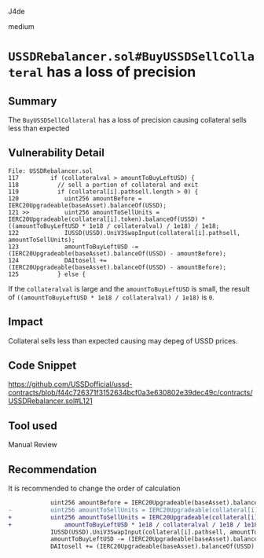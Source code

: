 J4de

medium

# `USSDRebalancer.sol#BuyUSSDSellCollateral` has a loss of precision

## Summary

The `BuyUSSDSellCollateral` has a loss of precision causing collateral sells less than expected

## Vulnerability Detail

```solidity
File: USSDRebalancer.sol
117         if (collateralval > amountToBuyLeftUSD) {
118           // sell a portion of collateral and exit
119           if (collateral[i].pathsell.length > 0) {
120             uint256 amountBefore = IERC20Upgradeable(baseAsset).balanceOf(USSD);
121 >>          uint256 amountToSellUnits = IERC20Upgradeable(collateral[i].token).balanceOf(USSD) * ((amountToBuyLeftUSD * 1e18 / collateralval) / 1e18) / 1e18;
122             IUSSD(USSD).UniV3SwapInput(collateral[i].pathsell, amountToSellUnits);
123             amountToBuyLeftUSD -= (IERC20Upgradeable(baseAsset).balanceOf(USSD) - amountBefore);
124             DAItosell += (IERC20Upgradeable(baseAsset).balanceOf(USSD) - amountBefore);
125           } else {
```

If the `collateralval` is large and the `amountToBuyLeftUSD` is small, the result of `((amountToBuyLeftUSD * 1e18 / collateralval) / 1e18)` is `0`.

## Impact

Collateral sells less than expected causing may depeg of USSD prices.

## Code Snippet

https://github.com/USSDofficial/ussd-contracts/blob/f44c726371f3152634bcf0a3e630802e39dec49c/contracts/USSDRebalancer.sol#L121

## Tool used

Manual Review

## Recommendation

It is recommended to change the order of calculation

```diff
            uint256 amountBefore = IERC20Upgradeable(baseAsset).balanceOf(USSD);
-           uint256 amountToSellUnits = IERC20Upgradeable(collateral[i].token).balanceOf(USSD) * ((amountToBuyLeftUSD * 1e18 / collateralval) / 1e18) / 1e18;
+           uint256 amountToSellUnits = IERC20Upgradeable(collateral[i].token).balanceOf(USSD) *
+               amountToBuyLeftUSD * 1e18 / collateralval / 1e18 / 1e18;
            IUSSD(USSD).UniV3SwapInput(collateral[i].pathsell, amountToSellUnits);
            amountToBuyLeftUSD -= (IERC20Upgradeable(baseAsset).balanceOf(USSD) - amountBefore);
            DAItosell += (IERC20Upgradeable(baseAsset).balanceOf(USSD) - amountBefore);
```